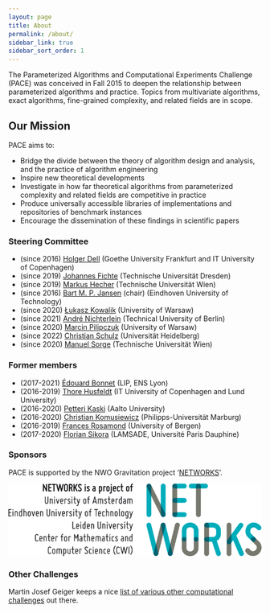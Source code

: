 ```yaml
---
layout: page
title: About
permalink: /about/
sidebar_link: true
sidebar_sort_order: 1
---
```


The Parameterized Algorithms and Computational Experiments Challenge (PACE) was
conceived in Fall 2015 to deepen the relationship between parameterized algorithms and
practice.
Topics from multivariate algorithms, exact algorithms, fine-grained complexity, and related fields are in scope.

## Our Mission

PACE aims to:

- Bridge the divide between the theory of algorithm design and analysis, and the practice
of algorithm engineering
- Inspire new theoretical developments
- Investigate in how far theoretical algorithms from parameterized complexity and related fields are competitive in practice
- Produce universally accessible libraries of implementations and repositories of benchmark instances
- Encourage the dissemination of these findings in scientific papers

### Steering Committee

- (since 2016) [Holger Dell](https://holgerdell.com) (Goethe University Frankfurt and IT University of Copenhagen)
- (since 2019) [Johannes Fichte](https://iccl.inf.tu-dresden.de/web/Johannes_Fichte) (Technische Universität Dresden)
- (since 2019) [Markus Hecher](https://www.dbai.tuwien.ac.at/staff/hecher/) (Technische Universität Wien)
- (since 2016) [Bart M. P. Jansen](https://www.win.tue.nl/~bjansen/) (chair) (Eindhoven University of Technology)
- (since 2020) [Łukasz Kowalik](https://www.mimuw.edu.pl/~kowalik/) (University of Warsaw)
- (since 2021) [André Nichterlein](https://www.akt.tu-berlin.de/menue/team/nichterlein_andre/) (Technical University of Berlin)
- (since 2020) [Marcin Pilipczuk](https://www.mimuw.edu.pl/~malcin/) (University of Warsaw)
- (since 2022) [Christian Schulz](https://schulzchristian.github.io/) (Universität Heidelberg)
- (since 2020) [Manuel Sorge](https://manyu.pro/) (Technische Universität Wien)

### Former members

- (2017-2021) [Édouard Bonnet](http://perso.ens-lyon.fr/edouard.bonnet/) (LIP, ENS Lyon)
- (2016-2019) [Thore Husfeldt](https://thorehusfeldt.com/) (IT University of Copenhagen and Lund University)
- (2016-2020) [Petteri Kaski](https://users.ics.aalto.fi/pkaski/) (Aalto University)
- (2016-2020) [Christian Komusiewicz](https://www.uni-marburg.de/fb12/arbeitsgruppen/algorithmik/index_html?language_sync=1) (Philipps-Universität Marburg)
- (2016-2019) [Frances Rosamond](https://www.uib.no/en/persons/Frances.Rosamond) (University of Bergen)
- (2017-2020) [Florian Sikora](https://www.lamsade.dauphine.fr/~sikora/) (LAMSADE, Université Paris Dauphine)

### Sponsors

PACE is supported by the NWO Gravitation project ‘[NETWORKS](http://thenetworkcenter.nl/)’.

![NETWORKS Logo](/assets/img/networks-logopartners-lang-rgb-1000px.jpg)

### Other Challenges

Martin Josef Geiger keeps a nice [list of various other computational challenges](https://www.hsu-hh.de/logistik/research/challenges) out there.

